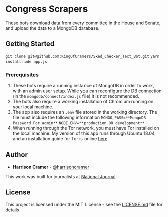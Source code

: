 # Congress Scrapers

These bots download data from every committee in the House and Senate, and upload the data to a MongoDB database.

## Getting Started

`git clone git@github.com:KingOfCramers/Sked_Checker_Text_Bot.git`
`yarn install`
`node app.js`

### Prerequisites

1) These bots require a running instance of MongoDB in order to work, with an admin user setup. While you can reconfigure the DB connection (in the `mongodb/connect/index.js` file) it is not recommended.
2) The bots also require a working installation of Chromium running on your local machine.
3) The app also requires an `.env` file stored in the working directory. The file must include the following information
`MONGO_PASS=**MongoDB Password For admin**`
`NODE_ENV=**production OR development**`
4) When running through the Tor network, you must have Tor installed on the local machine. My version of this app runs through Ubuntu 18.04, and an installation guide for Tor is online [here](https://linuxize.com/post/how-to-install-tor-browser-on-ubuntu-18-04/)

## Author

* **Harrison Cramer** - [@harrisoncramer](https://twitter.com/harrisoncramer)

This work was built for journalists at [National Journal](https://nationaljournal.com).

## License

This project is licensed under the MIT License - see the [LICENSE.md](LICENSE.md) file for details